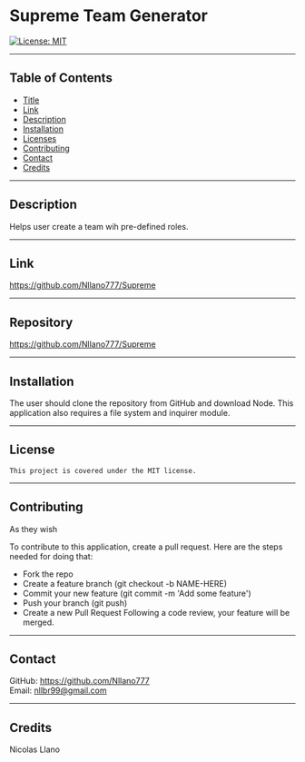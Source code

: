 

# Supreme Team Generator

[![License: MIT](https://img.shields.io/badge/License-MIT-yellow.svg)](https://opensource.org/licenses/MIT)

---

## Table of Contents

* [Title](#Title)
* [Link](#Link)
* [Description](#Description)
* [Installation](#Installation)
* [Licenses](#Licenses)
* [Contributing](#Contributing)
* [Contact](#Contact)
* [Credits](#Credits)
    
---

## Description

Helps user create a team wih pre-defined roles.

---

## Link 

https://github.com/Nllano777/Supreme

---

## Repository

https://github.com/Nllano777/Supreme

---

## Installation

The user should clone the repository from GitHub and download Node. This application also requires a file system and inquirer module.

---

## License  
    This project is covered under the MIT license.

---

## Contributing

As they wish

To contribute to this application, create a pull request.
Here are the steps needed for doing that:
- Fork the repo
- Create a feature branch (git checkout -b NAME-HERE)
- Commit your new feature (git commit -m 'Add some feature')
- Push your branch (git push)
- Create a new Pull Request
Following a code review, your feature will be merged.

---

## Contact

GitHub: https://github.com/Nllano777  
Email: nllbr99@gmail.com

---

## Credits

Nicolas Llano

  
